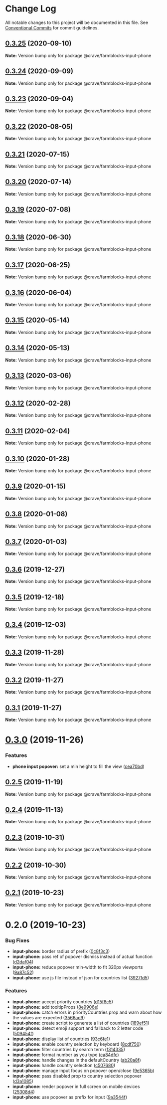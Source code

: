 # Change Log

All notable changes to this project will be documented in this file.
See [Conventional Commits](https://conventionalcommits.org) for commit guidelines.

## [0.3.25](https://github.com/CraveFood/farmblocks/compare/@crave/farmblocks-input-phone@0.3.24...@crave/farmblocks-input-phone@0.3.25) (2020-09-10)

**Note:** Version bump only for package @crave/farmblocks-input-phone





## [0.3.24](https://github.com/CraveFood/farmblocks/compare/@crave/farmblocks-input-phone@0.3.23...@crave/farmblocks-input-phone@0.3.24) (2020-09-09)

**Note:** Version bump only for package @crave/farmblocks-input-phone





## [0.3.23](https://github.com/CraveFood/farmblocks/compare/@crave/farmblocks-input-phone@0.3.22...@crave/farmblocks-input-phone@0.3.23) (2020-09-04)

**Note:** Version bump only for package @crave/farmblocks-input-phone





## [0.3.22](https://github.com/CraveFood/farmblocks/compare/@crave/farmblocks-input-phone@0.3.21...@crave/farmblocks-input-phone@0.3.22) (2020-08-05)

**Note:** Version bump only for package @crave/farmblocks-input-phone





## [0.3.21](https://github.com/CraveFood/farmblocks/compare/@crave/farmblocks-input-phone@0.3.20...@crave/farmblocks-input-phone@0.3.21) (2020-07-15)

**Note:** Version bump only for package @crave/farmblocks-input-phone





## [0.3.20](https://github.com/CraveFood/farmblocks/compare/@crave/farmblocks-input-phone@0.3.19...@crave/farmblocks-input-phone@0.3.20) (2020-07-14)

**Note:** Version bump only for package @crave/farmblocks-input-phone





## [0.3.19](https://github.com/CraveFood/farmblocks/compare/@crave/farmblocks-input-phone@0.3.18...@crave/farmblocks-input-phone@0.3.19) (2020-07-08)

**Note:** Version bump only for package @crave/farmblocks-input-phone





## [0.3.18](https://github.com/CraveFood/farmblocks/compare/@crave/farmblocks-input-phone@0.3.17...@crave/farmblocks-input-phone@0.3.18) (2020-06-30)

**Note:** Version bump only for package @crave/farmblocks-input-phone





## [0.3.17](https://github.com/CraveFood/farmblocks/compare/@crave/farmblocks-input-phone@0.3.16...@crave/farmblocks-input-phone@0.3.17) (2020-06-25)

**Note:** Version bump only for package @crave/farmblocks-input-phone





## [0.3.16](https://github.com/CraveFood/farmblocks/compare/@crave/farmblocks-input-phone@0.3.15...@crave/farmblocks-input-phone@0.3.16) (2020-06-04)

**Note:** Version bump only for package @crave/farmblocks-input-phone





## [0.3.15](https://github.com/CraveFood/farmblocks/compare/@crave/farmblocks-input-phone@0.3.14...@crave/farmblocks-input-phone@0.3.15) (2020-05-14)

**Note:** Version bump only for package @crave/farmblocks-input-phone





## [0.3.14](https://github.com/CraveFood/farmblocks/compare/@crave/farmblocks-input-phone@0.3.13...@crave/farmblocks-input-phone@0.3.14) (2020-05-13)

**Note:** Version bump only for package @crave/farmblocks-input-phone





## [0.3.13](https://github.com/CraveFood/farmblocks/compare/@crave/farmblocks-input-phone@0.3.12...@crave/farmblocks-input-phone@0.3.13) (2020-03-06)

**Note:** Version bump only for package @crave/farmblocks-input-phone





## [0.3.12](https://github.com/CraveFood/farmblocks/compare/@crave/farmblocks-input-phone@0.3.11...@crave/farmblocks-input-phone@0.3.12) (2020-02-28)

**Note:** Version bump only for package @crave/farmblocks-input-phone





## [0.3.11](https://github.com/CraveFood/farmblocks/compare/@crave/farmblocks-input-phone@0.3.10...@crave/farmblocks-input-phone@0.3.11) (2020-02-04)

**Note:** Version bump only for package @crave/farmblocks-input-phone





## [0.3.10](https://github.com/CraveFood/farmblocks/compare/@crave/farmblocks-input-phone@0.3.9...@crave/farmblocks-input-phone@0.3.10) (2020-01-28)

**Note:** Version bump only for package @crave/farmblocks-input-phone





## [0.3.9](https://github.com/CraveFood/farmblocks/compare/@crave/farmblocks-input-phone@0.3.8...@crave/farmblocks-input-phone@0.3.9) (2020-01-15)

**Note:** Version bump only for package @crave/farmblocks-input-phone





## [0.3.8](https://github.com/CraveFood/farmblocks/compare/@crave/farmblocks-input-phone@0.3.7...@crave/farmblocks-input-phone@0.3.8) (2020-01-08)

**Note:** Version bump only for package @crave/farmblocks-input-phone





## [0.3.7](https://github.com/CraveFood/farmblocks/compare/@crave/farmblocks-input-phone@0.3.6...@crave/farmblocks-input-phone@0.3.7) (2020-01-03)

**Note:** Version bump only for package @crave/farmblocks-input-phone





## [0.3.6](https://github.com/CraveFood/farmblocks/compare/@crave/farmblocks-input-phone@0.3.5...@crave/farmblocks-input-phone@0.3.6) (2019-12-27)

**Note:** Version bump only for package @crave/farmblocks-input-phone





## [0.3.5](https://github.com/CraveFood/farmblocks/compare/@crave/farmblocks-input-phone@0.3.4...@crave/farmblocks-input-phone@0.3.5) (2019-12-18)

**Note:** Version bump only for package @crave/farmblocks-input-phone





## [0.3.4](https://github.com/CraveFood/farmblocks/compare/@crave/farmblocks-input-phone@0.3.3...@crave/farmblocks-input-phone@0.3.4) (2019-12-03)

**Note:** Version bump only for package @crave/farmblocks-input-phone





## [0.3.3](https://github.com/CraveFood/farmblocks/compare/@crave/farmblocks-input-phone@0.3.2...@crave/farmblocks-input-phone@0.3.3) (2019-11-28)

**Note:** Version bump only for package @crave/farmblocks-input-phone





## [0.3.2](https://github.com/CraveFood/farmblocks/compare/@crave/farmblocks-input-phone@0.3.1...@crave/farmblocks-input-phone@0.3.2) (2019-11-27)

**Note:** Version bump only for package @crave/farmblocks-input-phone





## [0.3.1](https://github.com/CraveFood/farmblocks/compare/@crave/farmblocks-input-phone@0.3.0...@crave/farmblocks-input-phone@0.3.1) (2019-11-27)

**Note:** Version bump only for package @crave/farmblocks-input-phone





# [0.3.0](https://github.com/CraveFood/farmblocks/compare/@crave/farmblocks-input-phone@0.2.5...@crave/farmblocks-input-phone@0.3.0) (2019-11-26)


### Features

* **phone input popover:** set a min height to fill the view ([cea70bd](https://github.com/CraveFood/farmblocks/commit/cea70bd07e74dfc5a2d8610c5ac19c8eb6ba5521))





## [0.2.5](https://github.com/CraveFood/farmblocks/compare/@crave/farmblocks-input-phone@0.2.4...@crave/farmblocks-input-phone@0.2.5) (2019-11-19)

**Note:** Version bump only for package @crave/farmblocks-input-phone





## [0.2.4](https://github.com/CraveFood/farmblocks/compare/@crave/farmblocks-input-phone@0.2.3...@crave/farmblocks-input-phone@0.2.4) (2019-11-13)

**Note:** Version bump only for package @crave/farmblocks-input-phone





## [0.2.3](https://github.com/CraveFood/farmblocks/compare/@crave/farmblocks-input-phone@0.2.2...@crave/farmblocks-input-phone@0.2.3) (2019-10-31)

**Note:** Version bump only for package @crave/farmblocks-input-phone





## [0.2.2](https://github.com/CraveFood/farmblocks/compare/@crave/farmblocks-input-phone@0.2.1...@crave/farmblocks-input-phone@0.2.2) (2019-10-30)

**Note:** Version bump only for package @crave/farmblocks-input-phone





## [0.2.1](https://github.com/CraveFood/farmblocks/compare/@crave/farmblocks-input-phone@0.2.0...@crave/farmblocks-input-phone@0.2.1) (2019-10-23)

**Note:** Version bump only for package @crave/farmblocks-input-phone





# 0.2.0 (2019-10-23)


### Bug Fixes

* **input-phone:** border radius of prefix ([0c8f3c3](https://github.com/CraveFood/farmblocks/commit/0c8f3c3))
* **input-phone:** pass ref of popover dismiss instead of actual function ([d2daf04](https://github.com/CraveFood/farmblocks/commit/d2daf04))
* **input-phone:** reduce popover min-width to fit 320px viewports ([9a87c52](https://github.com/CraveFood/farmblocks/commit/9a87c52))
* **input-phone:** use js file instead of json for countries list ([3927fd5](https://github.com/CraveFood/farmblocks/commit/3927fd5))


### Features

* **input-phone:** accept priority countries ([d15f8c5](https://github.com/CraveFood/farmblocks/commit/d15f8c5))
* **input-phone:** add tooltipProps ([8e9906e](https://github.com/CraveFood/farmblocks/commit/8e9906e))
* **input-phone:** catch errors in priorityCountries prop and warn about how the values are expected ([3566ad9](https://github.com/CraveFood/farmblocks/commit/3566ad9))
* **input-phone:** create script to generate a list of countries ([189ef51](https://github.com/CraveFood/farmblocks/commit/189ef51))
* **input-phone:** detect emoji support and fallback to 2 letter code ([509454f](https://github.com/CraveFood/farmblocks/commit/509454f))
* **input-phone:** display list of countries ([93c6fe1](https://github.com/CraveFood/farmblocks/commit/93c6fe1))
* **input-phone:** enable country selection by keyboard ([8cdf750](https://github.com/CraveFood/farmblocks/commit/8cdf750))
* **input-phone:** filter countries by search term ([f314335](https://github.com/CraveFood/farmblocks/commit/f314335))
* **input-phone:** format number as you type ([ca84dfc](https://github.com/CraveFood/farmblocks/commit/ca84dfc))
* **input-phone:** handle changes in the defaultCountry ([ab20a8f](https://github.com/CraveFood/farmblocks/commit/ab20a8f))
* **input-phone:** handle country selection ([c507680](https://github.com/CraveFood/farmblocks/commit/c507680))
* **input-phone:** manage input focus on popover open/close ([9e5365b](https://github.com/CraveFood/farmblocks/commit/9e5365b))
* **input-phone:** pass disabled prop to country selection popover ([d3a1085](https://github.com/CraveFood/farmblocks/commit/d3a1085))
* **input-phone:** render popover in full screen on mobile devices ([25308d4](https://github.com/CraveFood/farmblocks/commit/25308d4))
* **input-phone:** use popover as prefix for input ([9a3544f](https://github.com/CraveFood/farmblocks/commit/9a3544f))
